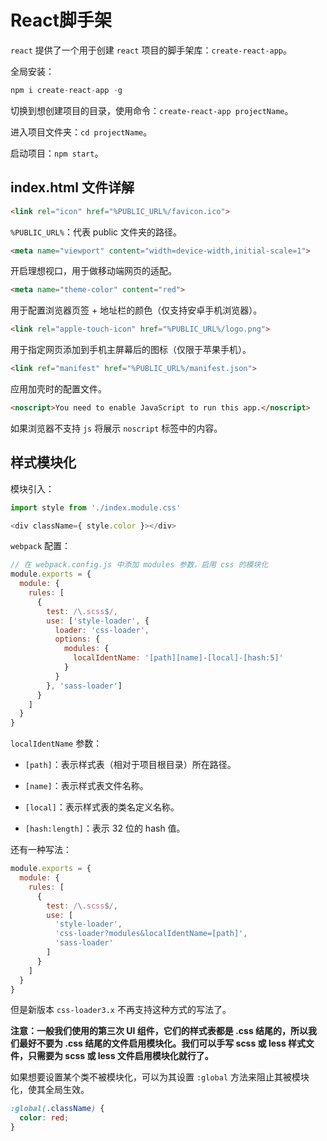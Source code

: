 # React脚手架

`react` 提供了一个用于创建 `react` 项目的脚手架库：`create-react-app`。

全局安装：

```js
npm i create-react-app -g
```

切换到想创建项目的目录，使用命令：`create-react-app projectName`。

进入项目文件夹：`cd projectName`。

启动项目：`npm start`。

## index.html 文件详解

```html
<link rel="icon" href="%PUBLIC_URL%/favicon.ico">
```

`%PUBLIC_URL%`：代表 public 文件夹的路径。

```html
<meta name="viewport" content="width=device-width,initial-scale=1">
```

开启理想视口，用于做移动端网页的适配。

```html
<meta name="theme-color" content="red">
```

用于配置浏览器页签 + 地址栏的颜色（仅支持安卓手机浏览器）。

```html
<link rel="apple-touch-icon" href="%PUBLIC_URL%/logo.png">
```

用于指定网页添加到手机主屏幕后的图标（仅限于苹果手机）。

```html
<link ref="manifest" href="%PUBLIC_URL%/manifest.json">
```

应用加壳时的配置文件。

```html
<noscript>You need to enable JavaScript to run this app.</noscript>
```

如果浏览器不支持 `js` 将展示 `noscript` 标签中的内容。

## 样式模块化

模块引入：

```js
import style from './index.module.css'

<div className={ style.color }></div>
```

`webpack` 配置：

```js
// 在 webpack.config.js 中添加 modules 参数，启用 css 的模块化
module.exports = {
  module: {
    rules: [
      {
        test: /\.scss$/,
        use: ['style-loader', {
          loader: 'css-loader',
          options: {
            modules: {
              localIdentName: '[path][name]-[local]-[hash:5]'
            }
          }
        }, 'sass-loader']
      }
    ]
  }
}
```

`localIdentName` 参数：

- `[path]`：表示样式表（相对于项目根目录）所在路径。

- `[name]`：表示样式表文件名称。

- `[local]`：表示样式表的类名定义名称。

- `[hash:length]`：表示 32 位的 hash 值。

还有一种写法：

```js
module.exports = {
  module: {
    rules: [
      {
        test: /\.scss$/,
        use: [
          'style-loader',
          'css-loader?modules&localIdentName=[path]',
          'sass-loader'
        ]
      }
    ]
  }
}
```

但是新版本 `css-loader3.x` 不再支持这种方式的写法了。

**注意：一般我们使用的第三次 UI 组件，它们的样式表都是 .css 结尾的，所以我们最好不要为 .css 结尾的文件启用模块化。我们可以手写 scss 或 less 样式文件，只需要为 scss 或 less 文件启用模块化就行了。**

如果想要设置某个类不被模块化，可以为其设置 `:global` 方法来阻止其被模块化，使其全局生效。

```css
:global(.className) {
  color: red;
}
```
